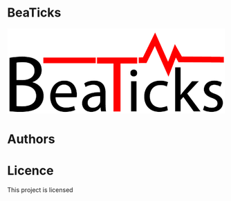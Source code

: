 # BeaTicks
![Hallo](Project_Ressources/Schriftzug.png)

# Authors

# Licence
This project is licensed
